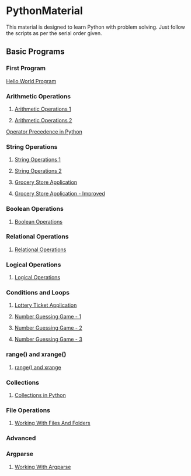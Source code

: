 # PythonMaterial
This material is designed to learn Python with problem solving.
Just follow the scripts as per the serial order given.

## Basic Programs
### First Program

[Hello World Program](https://github.com/udhayprakash/PythonMaterial/blob/master/00_Basic/00_hellowWorld.py)

### Arithmetic Operations

1. [Arithmetic Operations 1](https://github.com/udhayprakash/PythonMaterial/blob/master/00_Basic/01_ArithmeticOperations.py)

2. [Arithmetic Operations 2](https://github.com/udhayprakash/PythonMaterial/blob/master/00_Basic/01_ArithmeticOperations2.py)

[Operator Precedence in Python](https://github.com/udhayprakash/PythonMaterial/blob/master/00_Basic/operator_precedence.txt)


### String Operations
1. [String Operations 1](https://github.com/udhayprakash/PythonMaterial/blob/master/00_Basic/02_StringOperations1.py)

2. [String Operations 2](https://github.com/udhayprakash/PythonMaterial/blob/master/00_Basic/02_StringOperations2.py)

3. [Grocery Store Application](https://github.com/udhayprakash/PythonMaterial/blob/master/00_Basic/03_groceryStoreApplication.py)

4. [Grocery Store Application - Improved](https://github.com/udhayprakash/PythonMaterial/blob/master/00_Basic/03_groceryStoreApplication2.py)

### Boolean Operations
1. [Boolean Operations](https://github.com/udhayprakash/PythonMaterial/blob/master/00_Basic/04_booleanOperations.py)

### Relational Operations
1. [Relational Operations](https://github.com/udhayprakash/PythonMaterial/blob/master/00_Basic/05_relationalOperations.py)

### Logical Operations
1. [Logical Operations](https://github.com/udhayprakash/PythonMaterial/blob/master/00_Basic/06_logicalOperations.py)

### Conditions and Loops
1. [Lottery Ticket Application](https://github.com/udhayprakash/PythonMaterial/blob/master/00_Basic/08_lotteryTicket.py)

2. [Number Guessing Game - 1](https://github.com/udhayprakash/PythonMaterial/blob/master/00_Basic/09_numberGuessGame.py)

3. [Number Guessing Game - 2](https://github.com/udhayprakash/PythonMaterial/blob/master/00_Basic/09_numberGuessingGame2.py)

4. [Number Guessing Game - 3](https://github.com/udhayprakash/PythonMaterial/blob/master/00_Basic/09_numberGuessingGame3.py)

### range() and xrange()
1. [range() and xrange](https://github.com/udhayprakash/PythonMaterial/blob/master/00_Basic/10_rangeNxrange.py)

### Collections
1. [Collections in Python](https://github.com/udhayprakash/PythonMaterial/blob/master/00_Basic/11_collections.py)

### File Operations
1. [Working With Files And Folders](https://github.com/udhayprakash/PythonMaterial/blob/master/00_Basic/workingWithFilesAndFolders.py)



### Advanced
### Argparse
1. [Working With Argparse](https://github.com/udhayprakash/PythonMaterial/blob/master/00_Basic/argparsedemo.py)
